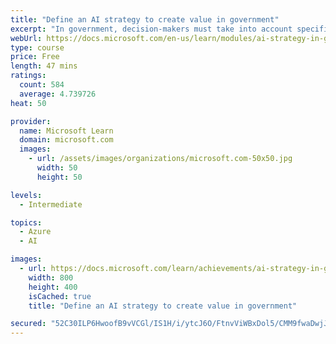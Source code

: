 ```yaml
---
title: "Define an AI strategy to create value in government"
excerpt: "In government, decision-makers must take into account specific public sector considerations before they can realize the true transformational power of AI. Government agencies need to think strategically about AI – and they need to start today. To create real value, a comprehensive understanding of all the strategic components is required."
webUrl: https://docs.microsoft.com/en-us/learn/modules/ai-strategy-in-government/
type: course
price: Free
length: 47 mins
ratings:
  count: 584
  average: 4.739726
heat: 50

provider:
  name: Microsoft Learn
  domain: microsoft.com
  images:
    - url: /assets/images/organizations/microsoft.com-50x50.jpg
      width: 50
      height: 50

levels:
  - Intermediate

topics:
  - Azure
  - AI

images:
  - url: https://docs.microsoft.com/learn/achievements/ai-strategy-in-government-social.png
    width: 800
    height: 400
    isCached: true
    title: "Define an AI strategy to create value in government"

secured: "52C30ILP6HwoofB9vVCGl/IS1H/i/ytcJ6O/FtnvViWBxDol5/CMM9fwaDwjJgWjbogOPMmWoK6W8AOh2A5Zxwspxvo+MxlK3FUdjSsf4XjoP6SchEPCKkmyfMZpf+YcQnR1ZEWhevhTMBDLz3fxo60c9uaG2P40Tr5OrlqHEhuTH+PLrXR8ZbeBpJpwR4TCDMoyQkRXuHbKpPnUEFMZXjjS4ISNBknmf2cIAy7IVN+t1sA8xdzexIc77rVCWp2snCHafkegsFc+yaST5ak+FQD56DHsiixao/v1Er+DXclx2hw6fUZNPq1w4/JK71rm92gOO0yaQlZF3Plg6vuI4tkutmUGcoSWSbUfoJDhaiWILmIoas4gdsKEJXuzZapxH0jsmiDIOw8NY4BMK2qtKj5G141NtEkIAQkpltRPRvk=;f/QxD7jopf+XZhzWEb1DEw=="
---
```


